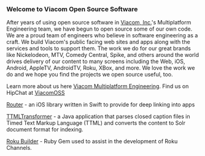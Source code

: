 ### Welcome to Viacom Open Source Software
After years of using open source software in [Viacom, Inc.](http://www.viacom.com)'s Multiplatform Engineering team, we have begun to open source some of our own code. We are a proud team of engineers who believe in software engineering as a craft. We build Viacom's public facing web sites and apps along with the services and tools to support them. The work we do for our great brands like Nickelodeon, MTV, Comedy Central, Spike, and others around the world drives delivery of our content to many screens including the Web, iOS, Android, AppleTV, AndroidTV, Roku, XBox, and more. We love the work we do and we hope you find the projects we open source useful, too.

Learn more about us here [Viacom Multiplatform Engineering](http://viacom.tech). Find us on HipChat at [ViacomOSS](https://www.hipchat.com/gC6ITGedf)

[Router](https://github.com/ViacomInc/Router) - an iOS library written in Swift to provide for deep linking into apps

[TTMLTransformer](https://github.com/ViacomInc/ttmltransformer) - a Java application that parses closed caption files in Timed Text Markup Language (TTML) and converts the content to Solr document format for indexing.

[Roku Builder](https://github.com/ViacomInc/roku_builder) - Ruby Gem used to assist in the development of Roku Channels.


